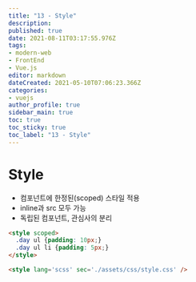 ```yaml
---
title: "13 - Style"
description: 
published: true
date: 2021-08-11T03:17:55.976Z
tags: 
- modern-web
- FrontEnd
- Vue.js
editor: markdown
dateCreated: 2021-05-10T07:06:23.366Z
categories: 
- vuejs
author_profile: true
sidebar_main: true
toc: true
toc_sticky: true
toc_label: "13 - Style"
---
```


# Style
- 컴포넌트에 한정된(scoped) 스타일 적용
- inline과 src 모두 가능
- 독립된 컴포넌트, 관심사의 분리

```html
<style scoped>
  .day ul {padding: 10px;}
  .day ul li {padding: 5px;}
</style>
```

```html
<style lang='scss' sec='./assets/css/style.css' />
```